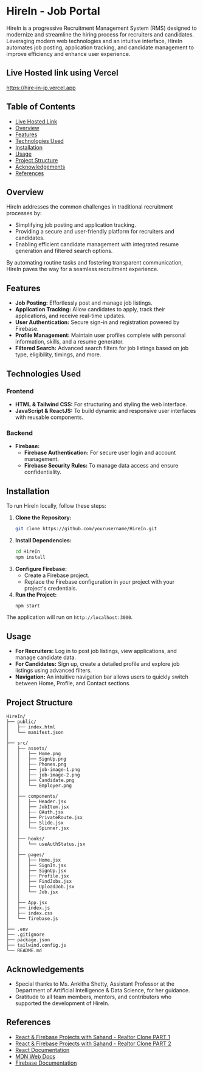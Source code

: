 # HireIn - Job Portal

HireIn is a progressive Recruitment Management System (RMS) designed to modernize and streamline the hiring process for recruiters and candidates. Leveraging modern web technologies and an intuitive interface, HireIn automates job posting, application tracking, and candidate management to improve efficiency and enhance user experience.

## Live Hosted link using Vercel
https://hire-in-jp.vercel.app

## Table of Contents
- [Live Hosted Link](#live-hosted-link-using-vercel)
- [Overview](#overview)
- [Features](#features)
- [Technologies Used](#technologies-used)
- [Installation](#installation)
- [Usage](#usage)
- [Project Structure](#project-structure)
- [Acknowledgements](#acknowledgements)
- [References](#references)

## Overview
HireIn addresses the common challenges in traditional recruitment processes by:
- Simplifying job posting and application tracking.
- Providing a secure and user-friendly platform for recruiters and candidates.
- Enabling efficient candidate management with integrated resume generation and filtered search options.

By automating routine tasks and fostering transparent communication, HireIn paves the way for a seamless recruitment experience.

## Features
- **Job Posting:** Effortlessly post and manage job listings.
- **Application Tracking:** Allow candidates to apply, track their applications, and receive real-time updates.
- **User Authentication:** Secure sign-in and registration powered by Firebase.
- **Profile Management:** Maintain user profiles complete with personal information, skills, and a resume generator.
- **Filtered Search:** Advanced search filters for job listings based on job type, eligibility, timings, and more.

## Technologies Used

### Frontend
- **HTML & Tailwind CSS:** For structuring and styling the web interface.
- **JavaScript & ReactJS:** To build dynamic and responsive user interfaces with reusable components.

### Backend
- **Firebase:**
  - **Firebase Authentication:** For secure user login and account management.
  - **Firebase Security Rules:** To manage data access and ensure confidentiality.

## Installation

To run HireIn locally, follow these steps:

1. **Clone the Repository:**
    ```bash
    git clone https://github.com/yourusername/HireIn.git
    ```
2. **Install Dependencies:**
    ```bash
    cd HireIn
    npm install
    ```
3. **Configure Firebase:**
    - Create a Firebase project.
    - Replace the Firebase configuration in your project with your project's credentials.
4. **Run the Project:**
    ```bash
    npm start
    ```
The application will run on `http://localhost:3000`.

## Usage

- **For Recruiters:** Log in to post job listings, view applications, and manage candidate data.
- **For Candidates:** Sign up, create a detailed profile and explore job listings using advanced filters.
- **Navigation:** An intuitive navigation bar allows users to quickly switch between Home, Profile, and Contact sections.

## Project Structure

```
HireIn/
├── public/
│   ├── index.html
│   └── manifest.json
│
├── src/
│   ├── assets/
│   │   ├── Home.png
│   │   ├── SignUp.png
│   │   ├── Phones.png
│   │   ├── job-image-1.png
│   │   ├── job-image-2.png
│   │   ├── Candidate.png
│   │   └── Employer.png
│   │
│   ├── components/
│   │   ├── Header.jsx
│   │   ├── JobItem.jsx
│   │   ├── OAuth.jsx
│   │   ├── PrivateRoute.jsx
│   │   ├── Slide.jsx
│   │   └── Spinner.jsx
│   │
│   ├── hooks/
│   │   └── useAuthStatus.jsx
│   │
│   ├── pages/
│   │   ├── Home.jsx
│   │   ├── SignIn.jsx
│   │   ├── SignUp.jsx
│   │   ├── Profile.jsx
│   │   ├── FindJobs.jsx
│   │   ├── UploadJob.jsx
│   │   └── Job.jsx
│   │
│   ├── App.jsx
│   ├── index.js
│   ├── index.css
│   └── firebase.js
│
├── .env
├── .gitignore
├── package.json
├── tailwind.config.js
└── README.md
```

## Acknowledgements

- Special thanks to Ms. Ankitha Shetty, Assistant Professor at the Department of Artificial Intelligence & Data Science, for her guidance.
- Gratitude to all team members, mentors, and contributors who supported the development of HireIn.

## References

- [React & Firebase Projects with Sahand - Realtor Clone PART 1](https://www.youtube.com/watch?v=b0_Y_eU_SXI)
- [React & Firebase Projects with Sahand - Realtor Clone PART 2](https://www.youtube.com/watch?v=fJ3UpxNanBE)
- [React Documentation](https://react.dev/)
- [MDN Web Docs](https://developer.mozilla.org)
- [Firebase Documentation](https://firebase.google.com/docs)
